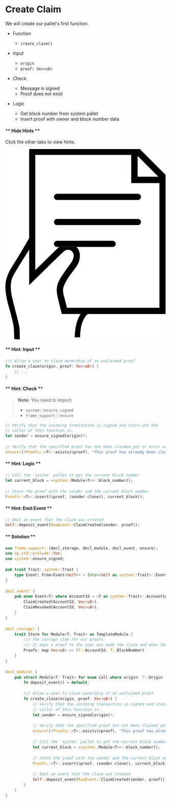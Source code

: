 # Create Claim

We will create our pallet's first function.

* Function
	* `create_claim()`

* Input
	* `origin`
	* `proof: Vec<u8>`

* Check
	* Message is signed
	* Proof does not exist

* Logic
	* Get block number from system pallet
	* Insert proof with owner and block number data

<!-- slide:break-40 -->

<!-- tabs:start -->

#### ** Hide Hints **

Click the other tabs to view hints.

![Claim](./assets/claim.png ':size=300')


#### ** Hint: Input **

```rust
/// Allow a user to claim ownership of an unclaimed proof
fn create_claim(origin, proof: Vec<u8>) {
	// ...
}
```

#### ** Hint: Check **

> **Note:** You need to import:
> * `system::ensure_signed`
> * `frame_support::ensure`

```rust
// Verify that the incoming transaction is signed and store who the
// caller of this function is.
let sender = ensure_signed(origin)?;

// Verify that the specified proof has not been claimed yet or error with the message
ensure!(!Proofs::<T>::exists(&proof), "This proof has already been claimed.");
```

#### ** Hint: Logic **

```rust
// Call the `system` pallet to get the current block number
let current_block = <system::Module<T>>::block_number();

// Store the proof with the sender and the current block number
Proofs::<T>::insert(&proof, (sender.clone(), current_block));
```

#### ** Hint: Emit Event **

```rust
// Emit an event that the claim was created
Self::deposit_event(RawEvent::ClaimCreated(sender, proof));
```

#### ** Solution **

```rust
use frame_support::{decl_storage, decl_module, decl_event, ensure};
use sp_std::prelude::Vec;
use system::ensure_signed;

pub trait Trait: system::Trait {
	type Event: From<Event<Self>> + Into<<Self as system::Trait>::Event>;
}

decl_event! {
	pub enum Event<T> where AccountId = <T as system::Trait>::AccountId {
		ClaimCreated(AccountId, Vec<u8>),
		ClaimRevoked(AccountId, Vec<u8>),
	}
}

decl_storage! {
	trait Store for Module<T: Trait> as TemplateModule {
		/// The storage item for our proofs.
        /// It maps a proof to the user who made the claim and when they made it.
		Proofs: map Vec<u8> => (T::AccountId, T::BlockNumber)
	}
}

decl_module! {
	pub struct Module<T: Trait> for enum Call where origin: T::Origin {
		fn deposit_event() = default;

		/// Allow a user to claim ownership of an unclaimed proof
		fn create_claim(origin, proof: Vec<u8>) {
			// Verify that the incoming transaction is signed and store who the
			// caller of this function is.
			let sender = ensure_signed(origin)?;

			// Verify that the specified proof has not been claimed yet or error with the message
			ensure!(!Proofs::<T>::exists(&proof), "This proof has already been claimed.");

			// Call the `system` pallet to get the current block number
			let current_block = <system::Module<T>>::block_number();

			// Store the proof with the sender and the current block number
			Proofs::<T>::insert(&proof, (sender.clone(), current_block));

			// Emit an event that the claim was created
			Self::deposit_event(RawEvent::ClaimCreated(sender, proof));
		}
	}
}
```

<!-- tabs:end -->
